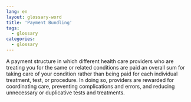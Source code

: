 ```yaml
---
lang: en
layout: glossary-word
title: 'Payment Bundling'
tags:
  - glossary
categories:
  - glossary
---
```

A payment structure in which different health care providers who are treating you for the same or related conditions are paid an overall sum for taking care of your condition rather than being paid for each individual treatment, test, or procedure. In doing so, providers are rewarded for coordinating care, preventing complications and errors, and reducing unnecessary or duplicative tests and treatments.